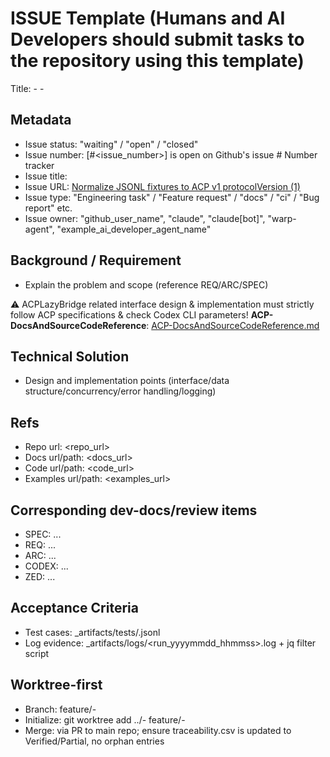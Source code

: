 # ISSUE Template (Humans and AI Developers should submit tasks to the repository using this template)

Title: <module> - <serial number> - <sentence objective>

## Metadata
- Issue status: "waiting" / "open" / "closed"
- Issue number: [#<issue_number>] is open on Github's issue # Number tracker
- Issue title: <sentence objective>
- Issue URL: [Normalize JSONL fixtures to ACP v1 protocolVersion (1)](https://github.com/lwyBZss8924d/ACPLazyBridge/issues/14)
- Issue type: "Engineering task" / "Feature request" / "docs" / "ci" / "Bug report" etc.
- Issue owner: "github_user_name", "claude", "claude[bot]", "warp-agent", "example_ai_developer_agent_name"

## Background / Requirement
- Explain the problem and scope (reference REQ/ARC/SPEC)

⚠️ ACPLazyBridge related interface design & implementation must strictly follow ACP specifications & check Codex CLI parameters!
**ACP-DocsAndSourceCodeReference**: [ACP-DocsAndSourceCodeReference.md](ACP-DocsAndSourceCodeReference.md)

## Technical Solution
- Design and implementation points (interface/data structure/concurrency/error handling/logging)

## Refs
- Repo url: <repo_url>
- Docs url/path: <docs_url>
- Code url/path: <code_url>
- Examples url/path: <examples_url>

## Corresponding dev-docs/review items
- SPEC: ...
- REQ: ...
- ARC: ...
- CODEX: ...
- ZED: ...

## Acceptance Criteria
- Test cases: _artifacts/tests/<file>.jsonl
- Log evidence: _artifacts/logs/<run_yyyymmdd_hhmmss>.log + jq filter script

## Worktree-first
- Branch: feature/<module>-<serial number>
- Initialize: git worktree add ../<module>-<serial number> feature/<module>-<serial number>
- Merge: via PR to main repo; ensure traceability.csv is updated to Verified/Partial, no orphan entries
